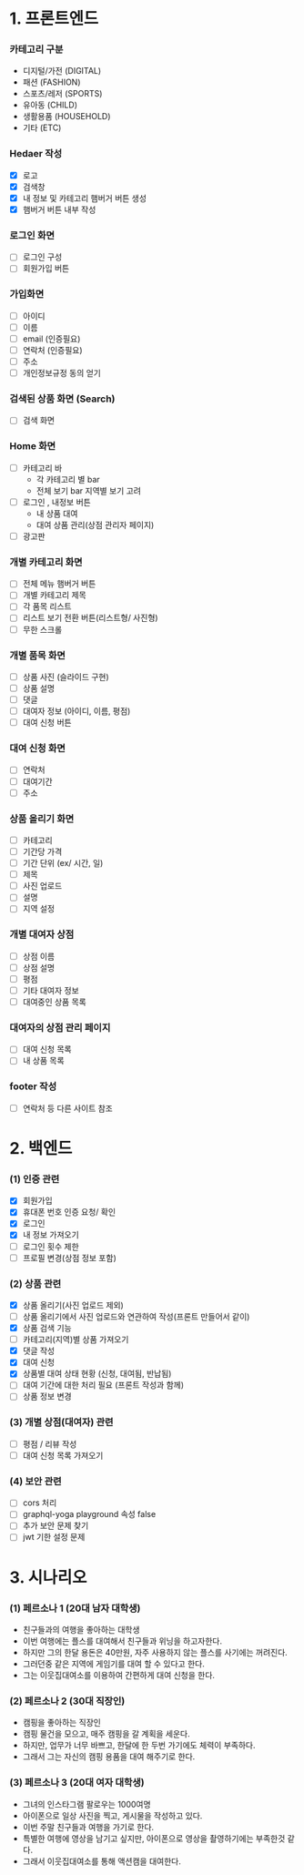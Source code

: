 ﻿# 1. 프론트엔드

### 카테고리 구분

- 디지털/가전 (DIGITAL)
- 패션 (FASHION)
- 스포츠/레저 (SPORTS)
- 유아동 (CHILD)
- 생활용품 (HOUSEHOLD)
- 기타 (ETC)

### Hedaer 작성

- [x] 로고
- [x] 검색창
- [x] 내 정보 및 카테고리  햄버거 버튼 생성
- [x] 햄버거 버튼 내부 작성

### 로그인 화면

- [ ] 로그인 구성
- [ ] 회원가입 버튼

###  가입화면

- [ ] 아이디
- [ ] 이름
- [ ] email (인증필요)
- [ ] 연락처 (인증필요)
- [ ] 주소
- [ ] 개인정보규정 동의 얻기

### 검색된 상품 화면 (Search)
- [ ] 검색 화면

### Home 화면

- [ ] 카테고리 바
  * 각 카테고리 별 bar
  *  전체 보기 bar  지역별 보기 고려
- [ ] 로그인 , 내정보 버튼
  *  내 상품 대여
  *  대여 상품 관리(상점 관리자 페이지)
- [ ] 광고판

### 개별 카테고리 화면

- [ ] 전체 메뉴 햄버거 버튼
- [ ] 개별 카테고리 제목
- [ ] 각 품목 리스트
- [ ] 리스트 보기 전환 버튼(리스트형/ 사진형)
- [ ] 무한 스크롤

### 개별 품목 화면

- [ ] 상품 사진 (슬라이드 구현)
- [ ] 상품 설명
- [ ] 댓글
- [ ] 대여자 정보 (아이디, 이름, 평점)
- [ ] 대여 신청 버튼

### 대여 신청 화면

- [ ] 연락처
- [ ] 대여기간
- [ ] 주소

### 상품 올리기 화면

- [ ] 카테고리
- [ ] 기간당 가격
- [ ] 기간 단위 (ex/ 시간, 일)
- [ ] 제목
- [ ] 사진 업로드
- [ ] 설명
- [ ] 지역 설정

### 개별 대여자 상점

- [ ] 상점 이름
- [ ] 상점 설명
- [ ] 평점
- [ ] 기타 대여자 정보
- [ ] 대여중인 상품 목록

### 대여자의 상점 관리 페이지

- [ ] 대여 신청 목록
- [ ] 내 상품 목록

### footer 작성

- [ ] 연락처 등 다른 사이트 참조


# 2. 백엔드

### (1) 인증 관련

- [x] 회원가입
- [x] 휴대폰 번호 인증 요청/ 확인
- [x] 로그인
- [x] 내 정보 가져오기
- [ ] 로그인 횟수 제한
- [ ] 프로필 변경(상점 정보 포함)

### (2) 상품 관련

- [x] 상품 올리기(사진 업로드 제외)
- [ ] 상품 올리기에서 사진 업로드와 연관하여 작성(프론트 만들어서 같이)
- [x] 상품 검색 기능
- [ ] 카테고리(지역)별 상품 가져오기
- [x] 댓글 작성
- [x] 대여 신청
- [x] 상품별 대여 상태 현황 (신청, 대여됨, 반납됨)
- [ ] 대여 기간에 대한 처리 필요 (프론트 작성과 함께)
- [ ] 상품 정보 변경

### (3) 개별 상점(대여자) 관련

- [ ] 평점 / 리뷰 작성
- [ ] 대여 신청 목록 가져오기

### (4) 보안 관련

- [ ] cors 처리
- [ ] graphql-yoga playground 속성 false
- [ ] 추가 보안 문제 찾기
- [ ] jwt 기한 설정 문제

# 3. 시나리오

### (1) 페르소나 1 (20대 남자 대학생)

- 친구들과의 여행을 좋아하는 대학생
- 이번 여행에는 플스를 대여해서 친구들과 위닝을 하고자한다.
- 하지만 그의 한달 용돈은 40만원, 자주 사용하지 않는 플스를 사기에는 꺼려진다.
- 그러던중 같은 지역에 게임기를 대여 할 수 있다고 한다.
- 그는 이웃집대여소를 이용하여 간편하게 대여 신청을 한다.

### (2) 페르소나 2 (30대 직장인)

- 캠핑을 좋아하는 직장인
- 캠핑 물건을 모으고, 매주 캠핑을 갈 계획을 세운다.
- 하지만, 업무가 너무 바쁘고, 한달에 한 두번 가기에도 체력이 부족하다.
- 그래서 그는 자신의 캠핑 용품을 대여 해주기로 한다.

### (3) 페르소나 3 (20대 여자 대학생)

- 그녀의 인스타그램 팔로우는 1000여명
- 아이폰으로 일상 사진을 찍고, 게시물을 작성하고 있다.
- 이번 주말 친구들과 여행을 가기로 한다.
- 특별한 여행에 영상을 남기고 싶지만, 아이폰으로 영상을 촬영하기에는
  부족한것 같다.
- 그래서 이웃집대여소를 통해 액션캠을 대여한다.
